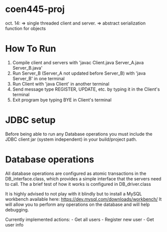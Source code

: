 # coen445-proj
oct. 14: 
=> single threaded client and server.
=> abstract serialization function for objects

# How To Run
1. Compile client and servers with 'javac Client.java Server_A.java Server_B.java'
2. Run Server_B (Server_A not updated before Server_B) with 'java Server_B' in one terminal
3. Run Client with 'java Client' in another terminal
4. Send message type REGISTER, UPDATE, etc. by typing it in the Client's terminal
5. Exit program bye typing BYE in Client's terminal

# JDBC setup
Before being able to run any Database operations you must include the JDBC client jar (system independent) in your build/project path.

# Database operations
All database operations are configured as atomic transactions in the DB_interface.class, which provides a simple interface that the servers need to call.
The a brief test of how it works is configured in DB_driver.class

It is highly advised to not play with it blindly but to install a MySQL workbench available here: https://dev.mysql.com/downloads/workbench/
It will allow you to perform any operations on the database and will help debugging.

Currently implemented actions:
    - Get all users
    - Register new user
    - Get user info